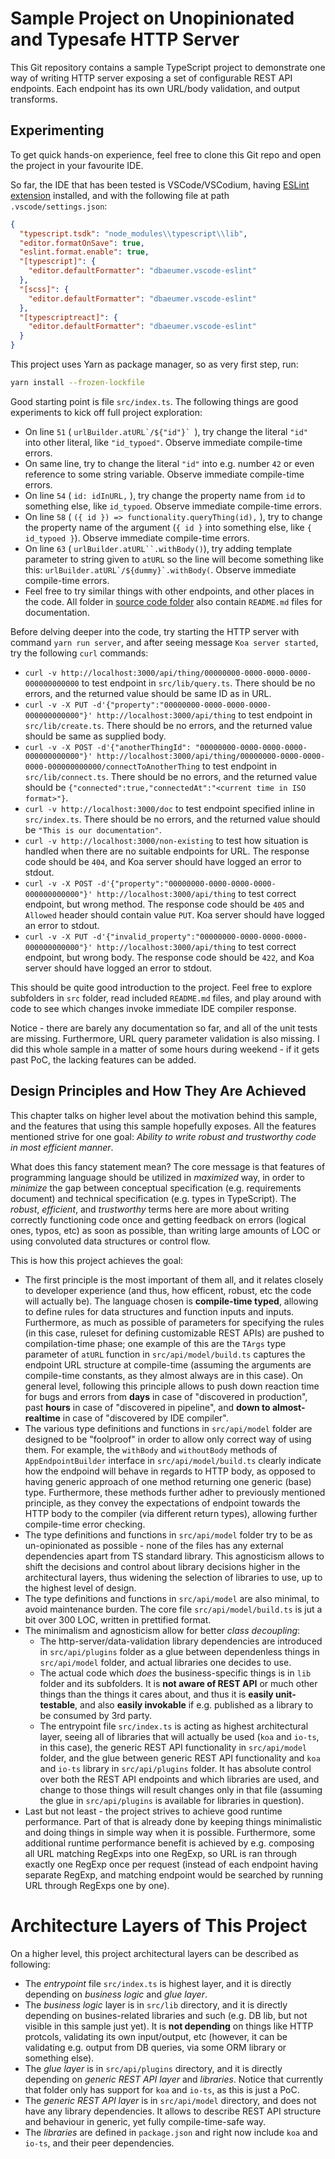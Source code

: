 # Sample Project on Unopinionated and Typesafe HTTP Server
This Git repository contains a sample TypeScript project to demonstrate one way of writing HTTP server exposing a set of configurable REST API endpoints.
Each endpoint has its own URL/body validation, and output transforms.

## Experimenting
To get quick hands-on experience, feel free to clone this Git repo and open the project in your favourite IDE.

So far, the IDE that has been tested is VSCode/VSCodium, having [ESLint extension](https://marketplace.visualstudio.com/items?itemName=dbaeumer.vscode-eslint) installed, and with the following file at path `.vscode/settings.json`:
```json
{
  "typescript.tsdk": "node_modules\\typescript\\lib",
  "editor.formatOnSave": true,
  "eslint.format.enable": true,
  "[typescript]": {
    "editor.defaultFormatter": "dbaeumer.vscode-eslint"
  },
  "[scss]": {
    "editor.defaultFormatter": "dbaeumer.vscode-eslint"
  },
  "[typescriptreact]": {
    "editor.defaultFormatter": "dbaeumer.vscode-eslint"
  }
}
```

This project uses Yarn as package manager, so as very first step, run:
```sh
yarn install --frozen-lockfile
```

Good starting point is file `src/index.ts`.
The following things are good experiments to kick off full project exploration:
- On line `51` ( ``urlBuilder.atURL`/${"id"}` ``), try change the literal `"id"` into other literal, like `"id_typoed"`.
  Observe immediate compile-time errors.
- On same line, try to change the literal `"id"` into e.g. number `42` or even reference to some string variable.
  Observe immediate compile-time errors.
- On line `54` ( `id: idInURL,` ), try change the property name from `id` to something else, like `id_typoed`.
  Observe immediate compile-time errors.
- On line `58` ( `({ id }) => functionality.queryThing(id),` ), try to change the property name of the argument (`{ id }` into something else, like `{ id_typoed }`).
  Observe immediate compile-time errors.
- On line `63` ( ```urlBuilder.atURL``.withBody()```), try adding template parameter to string given to `atURL` so the line will become something like this: ``urlBuilder.atURL`/${dummy}`.withBody(``.
  Observe immediate compile-time errors.
- Feel free to try similar things with other endpoints, and other places in the code.
  All folder in [source code folder](src) also contain `README.md` files for documentation.

Before delving deeper into the code, try starting the HTTP server with command `yarn run server`, and after seeing message `Koa server started`, try the following `curl` commands:
- `curl -v http://localhost:3000/api/thing/00000000-0000-0000-0000-000000000000` to test endpoint in `src/lib/query.ts`.
  There should be no errors, and the returned value should be same ID as in URL.
- `curl -v -X PUT -d'{"property":"00000000-0000-0000-0000-000000000000"}' http://localhost:3000/api/thing` to test endpoint in `src/lib/create.ts`.
  There should be no errors, and the returned value should be same as supplied body.
- `curl -v -X POST -d'{"anotherThingId": "00000000-0000-0000-0000-000000000000"}' http://localhost:3000/api/thing/00000000-0000-0000-0000-000000000000/connectToAnotherThing` to test endpoint in `src/lib/connect.ts`.
  There should be no errors, and the returned value should be `{"connected":true,"connectedAt":"<current time in ISO format>"}`.
- `curl -v http://localhost:3000/doc` to test endpoint specified inline in `src/index.ts`.
  There should be no errors, and the returned value should be `"This is our documentation"`.
- `curl -v http://localhost:3000/non-existing` to test how situation is handled when there are no suitable endpoints for URL.
  The response code should be `404`, and Koa server should have logged an error to stdout.
- `curl -v -X POST -d'{"property":"00000000-0000-0000-0000-000000000000"}' http://localhost:3000/api/thing` to test correct endpoint, but wrong method.
  The response code should be `405` and `Allowed` header should contain value `PUT`.
  Koa server should have logged an error to stdout.
- `curl -v -X PUT -d'{"invalid_property":"00000000-0000-0000-0000-000000000000"}' http://localhost:3000/api/thing` to test correct endpoint, but wrong body.
  The response code should be `422`, and Koa server should have logged an error to stdout.

This should be quite good introduction to the project.
Feel free to explore subfolders in `src` folder, read included `README.md` files, and play around with code to see which changes invoke immediate IDE compiler response.

Notice - there are barely any documentation so far, and all of the unit tests are missing.
Furthermore, URL query parameter validation is also missing.
I did this whole sample in a matter of some hours during weekend - if it gets past PoC, the lacking features can be added.

## Design Principles and How They Are Achieved
This chapter talks on higher level about the motivation behind this sample, and the features that using this sample hopefully exposes.
All the features mentioned strive for one goal: *Ability to write robust and trustworthy code in most efficient manner*.

What does this fancy statement mean?
The core message is that features of programming language should be utilized in *maximized* way, in order to *minimize* the gap between conceptual specification (e.g. requirements document) and technical specification (e.g. types in TypeScript).
The *robust*, *efficient*, and *trustworthy* terms here are more about writing correctly functioning code once and getting feedback on errors (logical ones, typos, etc) as soon as possible, than writing large amounts of LOC or using convoluted data structures or control flow.

This is how this project achieves the goal:
- The first principle is the most important of them all, and it relates closely to developer experience (and thus, how efficent, robust, etc the code will actually be).
  The language chosen is **compile-time typed**, allowing to define rules for data structures and function inputs and inputs.
  Furthermore, as much as possible of parameters for specifying the rules (in this case, ruleset for defining customizable REST APIs) are pushed to compilation-time phase; one example of this are the `TArgs` type parameter of `atURL` function in `src/api/model/build.ts` captures the endpoint URL structure at compile-time (assuming the arguments are compile-time constants, as they almost always are in this case).
  On general level, following this principle allows to push down reaction time for bugs and errors from **days** in case of "discovered in production", past **hours** in case of "discovered in pipeline", and **down to almost-realtime** in case of "discovered by IDE compiler".
- The various type definitions and functions in `src/api/model` folder are designed to be "foolproof" in order to allow only correct way of using them.
  For example, the `withBody` and `withoutBody` methods of `AppEndpointBuilder` interface in `src/api/model/build.ts` clearly indicate how the endpoind will behave in regards to HTTP body, as opposed to having generic approach of one method returning one generic (base) type.
  Furthermore, these methods further adher to previously mentioned principle, as they convey the expectations of endpoint towards the HTTP body to the compiler (via different return types), allowing further compile-time error checking.
- The type definitions and functions in `src/api/model` folder try to be as un-opinionated as possible - none of the files has any external dependencies apart from TS standard library.
  This agnosticism allows to shift the decisions and control about library decisions higher in the architectural layers, thus widening the selection of libraries to use, up to the highest level of design.
- The type definitions and functions in `src/api/model` are also minimal, to avoid maintenance burden.
  The core file `src/api/model/build.ts` is jut a bit over 300 LOC, written in prettified format.
- The minimalism and agnosticism allow for better *class decoupling*:
    - The http-server/data-validation library dependencies are introduced in `src/api/plugins` folder as a glue between dependenless things in `src/api/model` folder, and actual libraries one decides to use.
    - The actual code which *does* the business-specific things is in `lib` folder and its subfolders.
      It is **not aware of REST API** or much other things than the things it cares about, and thus it is **easily unit-testable**, and also **easily invokable** if e.g. published as a library to be consumed by 3rd party.
    - The entrypoint file `src/index.ts` is acting as highest architectural layer, seeing all of libraries that will actually be used (`koa` and `io-ts`, in this case), the generic REST API functionality in `src/api/model` folder, and the glue between generic REST API functionality and `koa` and `io-ts` library in `src/api/plugins` folder.
      It has absolute control over both the REST API endpoints and which libraries are used, and change to those things will result changes only in that file (assuming the glue in `src/api/plugins` is available for libraries in question).
- Last but not least - the project strives to achieve good runtime performance.
  Part of that is already done by keeping things minimalistic and doing things in simple way when it is possible.
  Furthermore, some additional runtime performance benefit is achieved by e.g. composing all URL matching RegExps into one RegExp, so URL is ran through exactly one RegExp once per request (instead of each endpoint having separate RegExp, and matching endpoint would be searched by running URL through RegExps one by one).


# Architecture Layers of This Project
On a higher level, this project architectural layers can be described as following:
- The *entrypoint* file `src/index.ts` is highest layer, and it is directly depending on *business logic* and *glue layer*.
- The *business logic* layer is in `src/lib` directory, and it is directly depending on busines-related libraries and such (e.g. DB lib, but not visible in this sample just yet).
  It is **not depending** on things like HTTP protcols, validating its own input/output, etc (however, it can be validating e.g. output from DB queries, via some ORM library or something else).
- The *glue layer* is in `src/api/plugins` directory, and it is directly depending on *generic REST API layer* and *libraries*.
  Notice that currently that folder only has support for `koa` and `io-ts`, as this is just a PoC.
- The *generic REST API layer* is in `src/api/model` directory, and does not have any library dependencies.
  It allows to describe REST API structure and behaviour in generic, yet fully compile-time-safe way.
- The *libraries* are defined in `package.json` and right now include `koa` and `io-ts`, and their peer dependencies.

